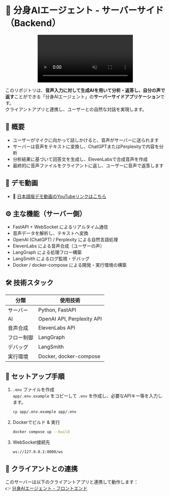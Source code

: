 # 🧠 分身AIエージェント - サーバーサイド（Backend）

<div style="display: flex; justify-content: center;">
    <video controls src="https://github.com/user-attachments/assets/91f5082e-8054-4e4d-974d-65f6d2d1c68b" muted="true"></video>
</div>

このリポジトリは、**音声入力に対して生成AIを用いて分析・返答し、自分の声で返す**ことができる「分身AIエージェント」の**サーバーサイドアプリケーション**です。  
クライアントアプリと連携し、ユーザーとの自然な対話を実現します。


## 📌 概要

- ユーザーがマイクに向かって話しかけると、音声がサーバーに送られます  
- サーバーは音声をテキストに変換し、ChatGPTまたはPerplexityで内容を分析  
- 分析結果に基づいて回答文を生成し、ElevenLabsで合成音声を作成  
- 最終的に音声ファイルをクライアントに返し、ユーザーに音声で返答します  


## 🎥 デモ動画

- 🔗 [日本語版デモ動画のYouTubeリンクはこちら](https://youtu.be/dwX0WjToQKA?si=FqRIrqx9qAHPU2Sb)


## ⚙️ 主な機能（サーバー側）

- FastAPI + WebSocket によるリアルタイム通信
- 音声データを解析し、テキストへ変換
- OpenAI (ChatGPT) / Perplexity による自然言語処理
- ElevenLabs による音声合成（ユーザーの声）
- LangGraph による処理フロー構築
- LangSmith によるログ監視・デバッグ
- Docker / docker-compose による開発・実行環境の構築


## 🛠️ 技術スタック

| 分類       | 使用技術                    |
|------------|-----------------------------|
| サーバー   | Python, FastAPI             |
| AI         | OpenAI API, Perplexity API  |
| 音声合成   | ElevenLabs API              |
| フロー制御 | LangGraph                   |
| デバッグ   | LangSmith                   |
| 実行環境   | Docker, docker-compose      |


## 🚀 セットアップ手順

1. `.env` ファイルを作成  
   `app/.env.example` をコピーして `.env` を作成し、必要なAPIキー等を入力します。

   ```bash
   cp app/.env.example app/.env
   ```

2. Dockerでビルド & 実行

   ```bash
   docker compose up --build
   ```

3. WebSocket接続先  

   ```bash
   ws://127.0.0.1:8000/ws
   ```


## 🔗 クライアントとの連携

このサーバーは以下のクライアントアプリと連携して動作します：  
👉 [分身AIエージェント - フロントエンド](https://github.com/ShinjoSato/ai-agent-server)
